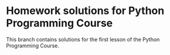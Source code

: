 # Homework solutions for Python Programming Course

This branch contains solutions for the first lesson of the Python Programming Course.